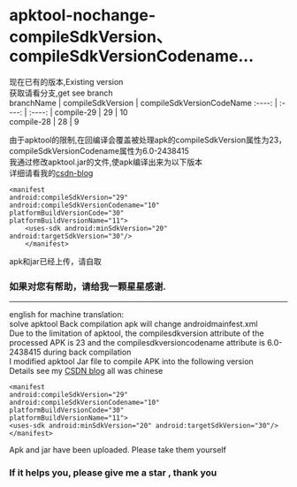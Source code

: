 # apktool-nochange-compileSdkVersion、compileSdkVersionCodename...
现在已有的版本,Existing version    
获取请看分支,get see branch  
 branchName | compileSdkVersion | compileSdkVersionCodeName
 :----: | :----: | :----: |
 compile-29 | 29 | 10   
 compile-28 | 28 | 9 
  
由于apktool的限制,在回编译会覆盖被处理apk的compileSdkVersion属性为23，compileSdkVersionCodename属性为6.0-2438415  
我通过修改apktool.jar的文件,使apk编译出来为以下版本  
详细请看我的[csdn-blog](https://blog.csdn.net/weixin_44681497/article/details/124174463)   
```
<manifest
android:compileSdkVersion="29" 
android:compileSdkVersionCodename="10" 
platformBuildVersionCode="30" 
platformBuildVersionName="11">
    <uses-sdk android:minSdkVersion="20" android:targetSdkVersion="30"/>
    </manifest>
```  
apk和jar已经上传，请自取  

### 如果对您有帮助，请给我一颗星星感谢.
---
english for machine translation:  
solve apktool Back compilation apk will change androidmainfest.xml  
Due to the limitation of apktool, the compilesdkversion attribute of the processed APK is 23 and the compilesdkversioncodename attribute is 6.0-2438415 during back compilation  
I modified apktool Jar file to compile APK into the following version  
Details see my [CSDN blog](https://blog.csdn.net/weixin_44681497/article/details/124174463)  all was chinese  
```
<manifest
android:compileSdkVersion="29" 
android:compileSdkVersionCodename="10" 
platformBuildVersionCode="30" 
platformBuildVersionName="11">
<uses-sdk android:minSdkVersion="20" android:targetSdkVersion="30"/>
</manifest>
```
Apk and jar have been uploaded. Please take them yourself  

### If it helps you, please give me a star , thank you

